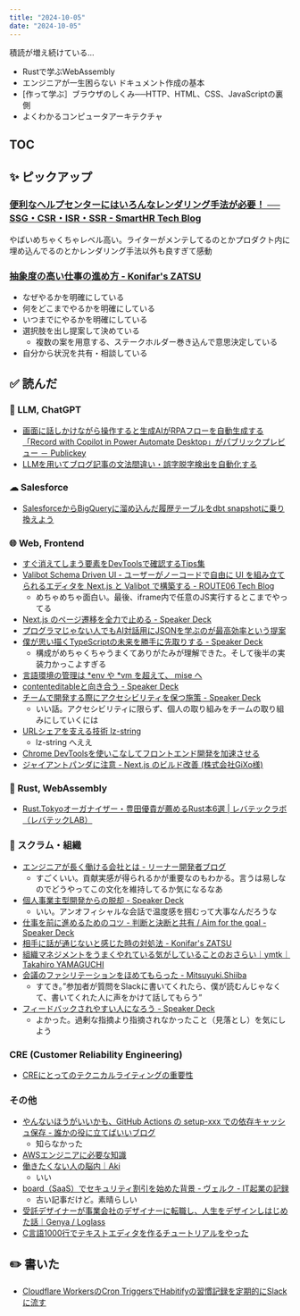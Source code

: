 ```yaml
---
title: "2024-10-05"
date: "2024-10-05"
---
```



積読が増え続けている...

- Rustで学ぶWebAssembly
- エンジニアが一生困らない ドキュメント作成の基本
- [作って学ぶ］ブラウザのしくみ──HTTP、HTML、CSS、JavaScriptの裏側
- よくわかるコンピュータアーキテクチャ

## TOC

## ✨ ピックアップ

### [便利なヘルプセンターにはいろんなレンダリング手法が必要！ ── SSG・CSR・ISR・SSR - SmartHR Tech Blog](https://tech.smarthr.jp/entry/2024/10/02/150000)

やばいめちゃくちゃレベル高い。ライターがメンテしてるのとかプロダクト内に埋め込んでるのとかレンダリング手法以外も良すぎて感動

### [抽象度の高い仕事の進め方 - Konifar's ZATSU](https://konifar-zatsu.hatenadiary.jp/entry/2024/09/10/185251)

- なぜやるかを明確にしている
- 何をどこまでやるかを明確にしている
- いつまでにやるかを明確にしている
- 選択肢を出し提案して決めている
  - 複数の案を用意する、ステークホルダー巻き込んで意思決定している
- 自分から状況を共有・相談している

## ✅ 読んだ

<!-- 📝 : 下の方に内容メモあり -->

### 🧠 LLM, ChatGPT

- [画面に話しかけながら操作すると生成AIがRPAフローを自動生成する「Record with Copilot in Power Automate Desktop」がパブリックプレビュー － Publickey](https://www.publickey1.jp/blog/24/airparecord_with_copilot_in_power_automate_desktop.html)
- [LLMを用いてブログ記事の文法間違い・誤字脱字検出を自動化する](https://zenn.dev/cybozu_ept/articles/ai-blog-review-on-github)

### ☁︎ Salesforce

- [SalesforceからBigQueryに溜め込んだ履歴テーブルをdbt snapshotに乗り換えよう](https://zenn.dev/dev_commune/articles/4d0a4c93f3d039)

### 🌐 Web, Frontend

- [すぐ消えてしまう要素をDevToolsで確認するTips集](https://zenn.dev/gemcook/articles/3e90d883100140)
- [Valibot Schema Driven UI - ユーザーがノーコードで自由に UI を組み立てられるエディタを Next.js と Valibot で構築する - ROUTE06 Tech Blog](https://tech.route06.co.jp/entry/2024/09/26/122250)
  - めちゃめちゃ面白い。最後、iframe内で任意のJS実行するとこまでやってる
- [Next.js のページ遷移を全力で止める - Speaker Deck](https://speakerdeck.com/ypresto/hack-to-prevent-page-navigation-in-next-js)
- [プログラマじゃない人でもAI対話用にJSONを学ぶのが最高効率という提案](https://zenn.dev/mizchi/articles/json-for-everyone)
- [僕が思い描くTypeScriptの未来を勝手に先取りする - Speaker Deck](https://speakerdeck.com/yukukotani/my-own-typescript-future)
  - 構成がめちゃくちゃうまくてありがたみが理解できた。そして後半の実装力かっこよすぎる
- [言語環境の管理は \*env や \*vm を超えて、 mise へ](https://zenn.dev/euxn23/articles/b12f1f9b495d47)
- [contenteditableと向き合う - Speaker Deck](https://speakerdeck.com/kikuchikakeru/contenteditabletoxiang-kihe-u)
- [チームで開発する際にアクセシビリティを保つ施策 - Speaker Deck](https://speakerdeck.com/azukiazusa1/timudekai-fa-suruji-niakusesibiriteiwobao-tushi-ce)
  - いい話。アクセシビリティに限らず、個人の取り組みをチームの取り組みにしていくには
- [URLシェアを支える技術 lz-string](https://zenn.dev/chot/articles/what-is-lz-string)
  - lz-string へええ
- [Chrome DevToolsを使いこなしてフロントエンド開発を加速させる](https://zenn.dev/praha/articles/1b5097407ee6b4)
- [ジャイアントパンダに注意 - Next.js のビルド改善 (株式会社GiXo様)](https://zenn.dev/mizchi/articles/next-ci-tuning-case-gixo)

### 🦀 Rust, WebAssembly

- [Rust.Tokyoオーガナイザー・豊田優貴が薦めるRust本6選 | レバテックラボ（レバテックLAB）](https://levtech.jp/media/article/column/detail_524/)

<!-- ### 💻 Computer Science -->


### 🤝 スクラム・組織

- [エンジニアが長く働ける会社とは - リーナー開発者ブログ](https://developer.leaner.co.jp/entry/20240927-long-live-developers)
  - すごくいい。貢献実感が得られるかが重要なのもわかる。言うは易しなのでどうやってこの文化を維持してるか気になるなあ
- [個人事業主型開発からの脱却 - Speaker Deck](https://speakerdeck.com/murabayashi/kojinjigyonushi)
  - いい。アンオフィシャルな会話で温度感を掴むって大事なんだろうな
- [仕事を前に進めるためのコツ - 判断と決断と共有 / Aim for the goal - Speaker Deck](https://speakerdeck.com/soudai/aim-for-the-goal)
- [相手に話が通じないと感じた時の対処法 - Konifar's ZATSU](https://konifar-zatsu.hatenadiary.jp/entry/2024/09/23/171719)
- [組織マネジメントをうまくやれている気がしていることのおさらい｜ymtk｜Takahiro YAMAGUCHI](https://note.com/hiro93n/n/nb3641fd7d7dd)
- [会議のファシリテーションをほめてもらった - Mitsuyuki.Shiiba](https://bufferings.hatenablog.com/entry/2024/09/11/235421)
  - すてき。”参加者が質問をSlackに書いてくれたら、僕が読むんじゃなくて、書いてくれた人に声をかけて話してもらう”
- [フィードバックされやすい人になろう - Speaker Deck](https://speakerdeck.com/nrryuya/huitohatukusareyasuiren-ninarou)
  - よかった。過剰な指摘より指摘されなかったこと（見落とし）を気にしよう

### CRE (Customer Reliability Engineering)

- [CREにとってのテクニカルライティングの重要性](https://zenn.dev/loglass/articles/012a16fe1f2714)

<!-- ### 生活 -->


### その他

- [やんないほうがいいかも、GitHub Actions の setup-xxx での依存キャッシュ保存 - 誰かの役に立てばいいブログ](https://ymmt.hatenablog.com/entry/2024/10/02/222243)
  - 知らなかった
- [AWSエンジニアに必要な知識](https://zenn.dev/agent_grow/articles/2b317b09826fb6)
- [働きたくない人の脳内｜Aki](https://note.com/ak_iii/n/nc65032dcc1b6?sub_rt=share_pw)
  - いい
- [board（SaaS）でセキュリティ割引を始めた背景 - ヴェルク - IT起業の記録](https://tamukai.blog.velc.jp/entry/2020/06/15/101143)
  - 古い記事だけど。素晴らしい
- [受託デザイナーが事業会社のデザイナーに転職し、人生をデザインしはじめた話｜Genya / Loglass](https://note.com/genya_loglass/n/nd31823c4ea2b)
- [C言語1000行でテキストエディタを作るチュートリアルをやった](https://zenn.dev/kawarimidoll/articles/69119b3f5e1172)

## ✏️ 書いた

- [Cloudflare WorkersのCron TriggersでHabitifyの習慣記録を定期的にSlackに流す](https://zenn.dev/loglass/articles/habitify-summary-with-cloudflare-cron-trigger)

<!-- ## 🗑 Stale -->

<!-- ## 📝 読んだ記事のメモ -->

